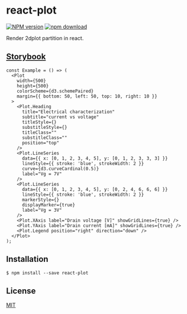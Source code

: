 # react-plot

[![NPM version][npm-image]][npm-url]
[![npm download][download-image]][download-url]

Render 2dplot partition in react.

## [Storybook](https://zakodium.github.io/react-plot/)

```tsx
const Example = () => (
  <Plot
    width={500}
    height={500}
    colorScheme={d3.schemePaired}
    margin={{ bottom: 50, left: 50, top: 10, right: 10 }}
  >
    <Plot.Heading
      title="Electrical characterization"
      subtitle="current vs voltage"
      titleStyle={}
      substitleStyle={}
      titleClass=""
      substitleClass=""
      position="top"
    />
    <Plot.LineSeries
      data={{ x: [0, 1, 2, 3, 4, 5], y: [0, 1, 2, 3, 3, 3] }}
      lineStyle={{ stroke: 'blue', strokeWidth: 2 }}
      curve={d3.curveCardinal(0.5)}
      label="Vg = 7V"
    />
    <Plot.LineSeries
      data={{ x: [0, 1, 2, 3, 4, 5], y: [0, 2, 4, 6, 6, 6] }}
      lineStyle={{ stroke: 'blue', strokeWidth: 2 }}
      markerStyle={}
      displayMarker={true}
      label="Vg = 3V"
    />
    <Plot.XAxis label="Drain voltage [V]" showGridLines={true} />
    <Plot.YAxis label="Drain current [mA]" showGridLines={true} />
    <Plot.Legend position="right" direction="down" />
  </Plot>
);
```

## Installation

`$ npm install --save react-plot`

## License

[MIT](./LICENSE)

[npm-image]: https://img.shields.io/npm/v/react-plot.svg?style=flat-square
[npm-url]: https://www.npmjs.com/package/react-plot
[download-image]: https://img.shields.io/npm/dm/react-plot.svg?style=flat-square
[download-url]: https://www.npmjs.com/package/react-plot
